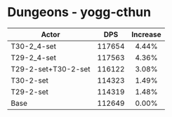 # Dungeons - yogg-cthun
| Actor | DPS | Increase |
|---|:---:|:---:|
|T30-2_4-set|117654|4.44%|
|T29-2_4-set|117563|4.36%|
|T29-2-set+T30-2-set|116122|3.08%|
|T30-2-set|114323|1.49%|
|T29-2-set|114319|1.48%|
|Base|112649|0.00%|
